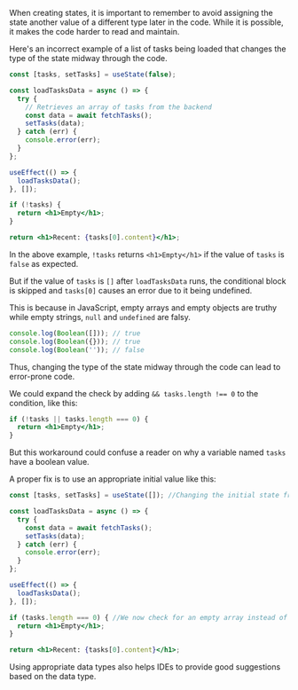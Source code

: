 When creating states, it is important to remember to avoid assigning the state another value of a different type later in the code. While it is possible, it makes the code harder to read and maintain.

Here's an incorrect example of a list of tasks being loaded that changes the type of the state midway through the code.

```jsx
const [tasks, setTasks] = useState(false);

const loadTasksData = async () => {
  try {
    // Retrieves an array of tasks from the backend
    const data = await fetchTasks();
    setTasks(data);
  } catch (err) {
    console.error(err);
  }
};

useEffect(() => {
  loadTasksData();
}, []);

if (!tasks) {
  return <h1>Empty</h1>;
}

return <h1>Recent: {tasks[0].content}</h1>;
```

In the above example, `!tasks` returns `<h1>Empty</h1>` if the value of `tasks` is `false` as expected.

But if the value of `tasks` is `[]` after `loadTasksData` runs, the conditional block is skipped and `tasks[0]` causes an error due to it being undefined.

This is because in JavaScript, empty arrays and empty objects are truthy while empty strings, `null` and `undefined` are falsy.

```jsx
console.log(Boolean([])); // true
console.log(Boolean({})); // true
console.log(Boolean('')); // false
```

Thus, changing the type of the state midway through the code can lead to error-prone code.

We could expand the check by adding `&& tasks.length !== 0` to the condition, like this:

```jsx
if (!tasks || tasks.length === 0) {
  return <h1>Empty</h1>;
}
```

But this workaround could confuse a reader on why a variable named `tasks` have a boolean value.

A proper fix is to use an appropriate initial value like this:

```jsx
const [tasks, setTasks] = useState([]); //Changing the initial state from false to [] fixes the problem

const loadTasksData = async () => {
  try {
    const data = await fetchTasks();
    setTasks(data);
  } catch (err) {
    console.error(err);
  }
};

useEffect(() => {
  loadTasksData();
}, []);

if (tasks.length === 0) { //We now check for an empty array instead of a falsy value
  return <h1>Empty</h1>;
}

return <h1>Recent: {tasks[0].content}</h1>;
```

Using appropriate data types also helps IDEs to provide good suggestions based on the data type.